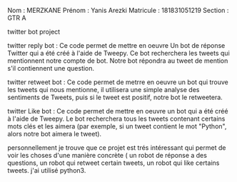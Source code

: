 Nom : MERZKANE
Prénom : Yanis Arezki 
Matricule : 181831051219
Section : GTR A

twitter bot project

twitter reply bot : Ce code permet de mettre en oeuvre  Un bot de réponse Twitter qui a été créé à l'aide de Tweepy. Ce bot recherchera les tweets qui mentionnent notre compte de bot. Notre bot répondra au tweet de mention s'il contiennent une question.

twitter retweet bot : Ce code permet de metrre en oeuvre un bot qui trouve les tweets qui nous mentionne, il utilisera une simple analyse des sentiments de Tweets, puis si le tweet est positif, notre bot le retweetera.

twitter Like bot : Ce code permet de mettre en oeuvre un bot qui a été créé à l'aide de Tweepy. Le bot recherchera tous les tweets contenant certains mots clés et les aimera (par exemple, si un tweet contient le mot "Python", alors notre bot aimera le tweet).


personnellement je trouve que ce projet est trés intéressant qui permet de voir les choses d'une manière concrète ( un robot de réponse a des questions, un robot qui retweet certain tweets, un robot qui like certains tweets. j'ai utilisé python3.

